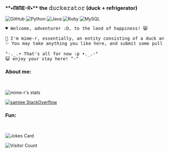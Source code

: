 ### \*°•ᗰIᗰE-ᖇ•°\* the 𝚍𝚞𝚌𝚔𝚎𝚛𝚊𝚝𝚘𝚛 (duck + refrigerator)
![GitHub](https://img.shields.io/badge/-GitHub-181717?style=flat-square&logo=github)
![Python](https://img.shields.io/badge/-Python-181717?style=flat-square&logo=Python)
![Java](https://img.shields.io/badge/-Java-181717?style=flat-square&logo=java)
![Ruby](https://img.shields.io/badge/-Ruby-181717?style=flat-square&logo=ruby)
![MySQL](https://img.shields.io/badge/-MySQL-181717?style=flat-square&logo=mysql)
<pre>
♥ Welcome, adventurer :D, to the land of happiness! 😸

🦆 I'm mime-r, essentially, an entity consisting of a duck and a refrigerator.
✨ You may take anything you like here, and submit some pull requests if you will!

°·._.• That's all for now :p •._.·°
😺 enjoy your stay here! ^-^
</pre>
### About me:
<br />

![mime-r's stats](https://github-readme-stats.vercel.app/api?username=mime-r&show_icons=true&theme=buefy&bg_color=45,d7e7a9,d3c0f9,f99a9c&title_color=3b1e6b&custom_title=🦆%20𝘮𝘪𝘮𝘦-𝘳'𝘴%20stats%20✨)

[![samiee StackOverflow](https://github-readme-stackoverflow.vercel.app/?userID=8851394)](https://stackoverflow.com/users/8851394/sam-iee)

### Fun:
<br />

![Jokes Card](https://readme-jokes.vercel.app/api)

![Visitor Count](https://profile-counter.glitch.me/mime-r/count.svg)
<!--
**mime-r/mime-r** is a ✨ _special_ ✨ repository because its `README.md` (this file) appears on your GitHub profile.

Here are some ideas to get you started:

- 🔭 I’m currently working on ...
- 🌱 I’m currently learning ...
- 👯 I’m looking to collaborate on ...
- 🤔 I’m looking for help with ...
- 💬 Ask me about ...
- 📫 How to reach me: ...
- 😄 Pronouns: ...
- ⚡ Fun fact: ...
-->

